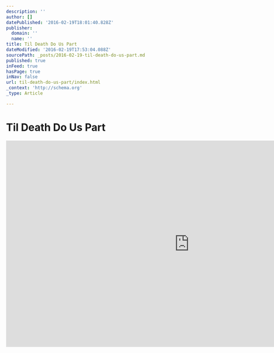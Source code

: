 ```yaml
---
description: ''
author: []
datePublished: '2016-02-19T18:01:40.828Z'
publisher:
  domain: ''
  name: ''
title: Til Death Do Us Part
dateModified: '2016-02-19T17:53:04.088Z'
sourcePath: _posts/2016-02-19-til-death-do-us-part.md
published: true
inFeed: true
hasPage: true
inNav: false
url: til-death-do-us-part/index.html
_context: 'http://schema.org'
_type: Article

---
```

# Til Death Do Us Part

<iframe src="https://cdn.embedly.com/widgets/media.html?src=https%3A%2F%2Fplayer.vimeo.com%2Fvideo%2F108744231&amp;url=https%3A%2F%2Fvimeo.com%2F108744231&amp;image=http%3A%2F%2Fi.vimeocdn.com%2Fvideo%2F492520615_1280.jpg&amp;key=b7d04c9b404c499eba89ee7072e1c4f7&amp;type=text%2Fhtml&amp;schema=vimeo" width="1000" height="563" scrolling="no" frameborder="0" allowfullscreen="allowfullscreen" style=""></iframe>